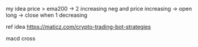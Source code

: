 
my idea
price > ema200 -> 2 increasing neg and price increasing -> open long -> close when 1 decreasing

ref idea
https://maticz.com/crypto-trading-bot-strategies

macd cross